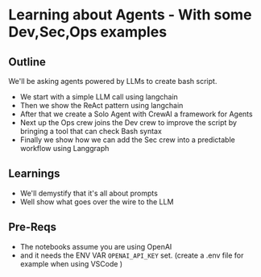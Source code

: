 # Learning about Agents - With some Dev,Sec,Ops examples

## Outline

We'll be asking agents powered by LLMs to create bash script.

- We start with a simple LLM call using langchain
- Then we show the ReAct pattern using langchain
- After that we create a Solo Agent with CrewAI a framework for Agents
- Next up the Ops crew joins the Dev crew to improve the script by bringing a tool that can check Bash syntax
- Finally we show how we can add the Sec crew into a predictable workflow using Langgraph

## Learnings

- We'll demystify that it's all about prompts
- Well show what goes over the wire to the LLM

## Pre-Reqs

- The notebooks assume you are using OpenAI
- and it needs the ENV VAR `OPENAI_API_KEY` set. (create a .env file for example when using VSCode )